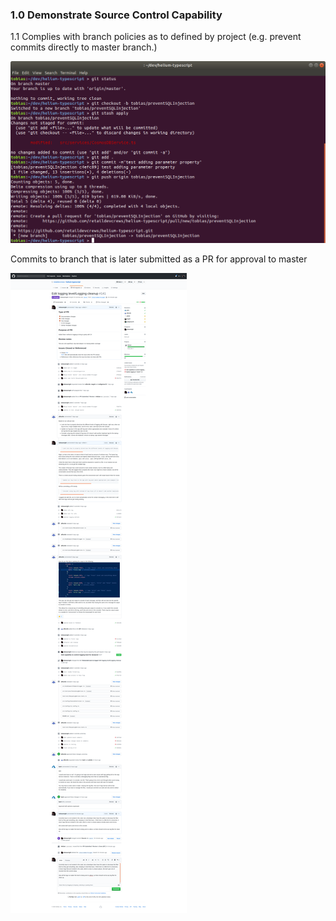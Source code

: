 ### 1.0	 Demonstrate Source Control Capability			
1.1 Complies with branch policies as to defined by project (e.g. prevent commits directly to master branch.) 

![Creating a new branch](images/1-1.png)

Commits to branch that is later submitted as a PR for approval to master

![Pr with discussion](images/1-2.png)